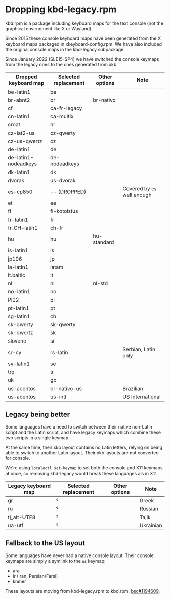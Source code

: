 Dropping kbd-legacy.rpm
=======================


kbd.rpm is a package including keyboard maps for the text console (not the
graphical envirnoment like X or Wayland)

Since 2015 these console keyboard maps have been generated from the X keyboard
maps packaged in xkeyboard-config.rpm. We have also included the original
console maps in the kbd-legacy subpackage.

Since January 2022 (SLE15-SP4)  we have switched the console keymaps from the
legacy ones to the ones generated from xkb.

| Dropped keyboard map | Selected replacement | Other options | Note                    |
| -------------------- | -------------------- | ------------- | ---------               |
| be-latin1            | be                   |               |                         |
| br-abnt2             | br                   | br-nativo     |                         |
| cf                   | ca-fr-legacy         |               |                         |
| cn-latin1            | ca-multix            |               |                         |
| croat                | hr                   |               |                         |
| cz-lat2-us           | cz-qwerty            |               |                         |
| cz-us-qwertz         | cz                   |               |                         |
| de-latin1            | de                   |               |                         |
| de-latin1-nodeadkeys | de-nodeadkeys        |               |                         |
| dk-latin1            | dk                   |               |                         |
| dvorak               | us-dvorak            |               |                         |
| es-cp850             | -- (DROPPED)         |               | Covered by `es` well enough |
| et                   | ee                   |               |                         |
| fi                   | fi-kotoistus         |               |                         |
| fr-latin1            | fr                   |               |                         |
| fr_CH-latin1         | ch-fr                |               |                         |
| hu                   | hu                   | hu-standard   |                         |
| is-latin1            | is                   |               |                         |
| jp106                | jp                   |               |                         |
| la-latin1            | latam                |               |                         |
| lt.baltic            | lt                   |               |                         |
| nl                   | nl                   | nl-std        |                         |
| no-latin1            | no                   |               |                         |
| Pl02                 | pl                   |               |                         |
| pt-latin1            | pt                   |               |                         |
| sg-latin1            | ch                   |               |                         |
| sk-qwerty            | sk-qwerty            |               |                         |
| sk-qwertz            | sk                   |               |                         |
| slovene              | si                   |               |                         |
| sr-cy                | rs-latin             |               | Serbian, Latin only     |
| sv-latin1            | se                   |               |                         |
| trq                  | tr                   |               |                         |
| uk                   | gb                   |               |                         |
| us-acentos           | br-nativo-us         |               | Brazilian               |
| us-acentos           | us-intl              |               | US International        |


## Legacy being better

Some languages have a need to switch between their native non-Latin script and
the Latin script, and have legacy keymaps which combine these two scripts in a
single keymap.

At the same time, their xkb layout contains no Latin letters, relying on being
able to switch to another Latin layout. Their xkb layouts are not converted
for console.

We're using `localectl set-keymap` to set both the console and X11 keymaps at
once, so removing kbd-legacy would break these languages als in X11.

| Legacy keyboard map  | Selected replacement | Other options | Note           |
| -------------------- | -------------------- | ------------- | ---------      |
| gr                   | ?                    |               | Greek          |
| ru                   | ?                    |               | Russian        |
| tj_alt-UTF8          | ?                    |               | Tajik          |
| ua-utf               | ?                    |               | Ukrainian      |

## Fallback to the US layout

Some languages have never had a native console layout. Their console keymaps
are simply a symlink to the `us` keymap:

- ara
- ir (Iran, Persian/Farsi)
- khmer

These layouts are moving from kbd-legacy.rpm to kbd.rpm;
[bsc#1194609](https://bugzilla.suse.com/show_bug.cgi?id=1194609).
